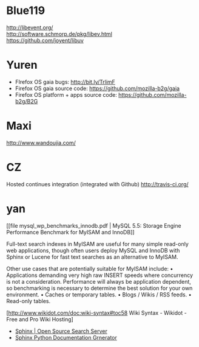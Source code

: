 # Blue119

<http://libevent.org/>  
<http://software.schmorp.de/pkg/libev.html>  
<https://github.com/joyent/libuv>  

# Yuren

- FIrefox OS gaia bugs: <http://bit.ly/TrlimF>  
- Firefox OS gaia source code: <https://github.com/mozilla-b2g/gaia>  
- Firefox OS platform + apps source code: <https://github.com/mozilla-b2g/B2G>  

# Maxi

<http://www.wandoujia.com/>  

# CZ

Hosted continues integration (integrated with Github)
<http://travis-ci.org/>  

# yan

[[file mysql_wp_benchmarks_innodb.pdf | MySQL 5.5: Storage Engine Performance Benchmark for MyISAM and InnoDB]]

Full-text search indexes in MyISAM are
useful for many simple read-only web applications, though often users deploy MySQL and InnoDB
with Sphinx or Lucene for fast text searches as an alternative to MyISAM.

Other use cases that are potentially suitable for MyISAM include:
• Applications demanding very high raw INSERT speeds where concurrency is not a
consideration. Performance will always be application dependent, so benchmarking is
necessary to determine the best solution for your own environment.
• Caches or temporary tables.
• Blogs / Wikis / RSS feeds.
• Read-only tables.

[http://www.wikidot.com/doc:wiki-syntax#toc58 Wiki Syntax - Wikidot - Free and Pro Wiki Hosting]


* [Sphinx | Open Source Search Server](http://sphinxsearch.com/)
* [Sphinx Python Documentation Grnerator](http://sphinx-doc.org/#)